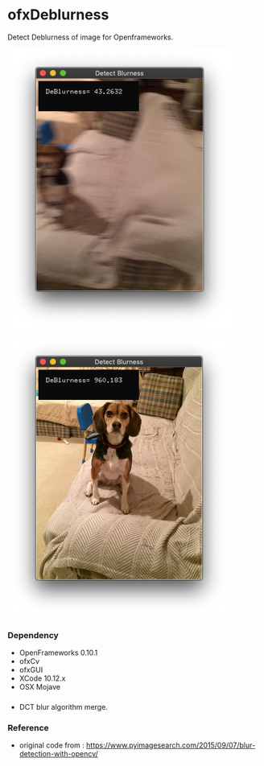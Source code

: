 # ofxDeblurness
Detect Deblurness of image for Openframeworks.

![example]( https://github.com/bemoregt/ofxDeblurness/blob/master/test1.png "Example Screenshot")

![gif example]( https://github.com/bemoregt/ofxDeblurness/blob/master/test2.png "Example Screenshot")

### Dependency
- OpenFrameworks 0.10.1
- ofxCv
- ofxGUI
- XCode 10.12.x
- OSX Mojave

###
- DCT blur algorithm merge.

### Reference
- original code from : https://www.pyimagesearch.com/2015/09/07/blur-detection-with-opencv/

